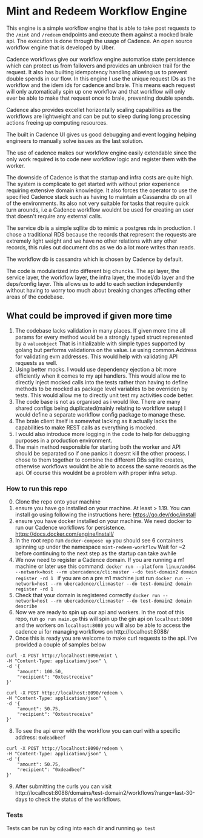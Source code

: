 # Mint and Redeem Workflow Engine
This engine is a simple workflow engine that is able to take post requests to the `/mint` and `/redeem` endpoints and execute them against a mocked brale api. The execution is done through the usage of Cadence. An open source workflow engine that is developed by Uber. 

Cadence workflows give our workflow engine automatice state persistence which can protect us from failovers and provides an unbroken trail for the request. It also has builting idempotency handling allowing us to prevent double spends in our flow. In this engine I use the unique request IDs as the workflow and the idem ids for cadence and brale. This means each request will only automatically spin up one workflow and that workflow will only ever be able to make that request once to brale, preventing double spends.

Cadence also provides excellet horizontally scaling capabilities as the workflows are lightweight and can be put to sleep during long processing actions freeing up computing resources. 

The built in Cadence UI gives us good debugging and event logging helping engineers to manually solve issues as the last solution. 

The use of cadence makes our workflow engine easily extendable since the only work required is to code new workflow logic and register them with the worker. 

The downside of Cadence is that the startup and infra costs are quite high. The system is complicate to get started with without prior experience requiring extensive domain knowledge. It also forces the operator to use the specified Cadence stack such as having to maintain a Cassandra db on all of the environments. Its also not very suitable for tasks that require quick turn arounds, i.e a Cadence workflow wouldnt be used for creating an user that doesn't require any external calls. 

The service db is a simple sqllite db to mimic a postgres rds in production. I chose a traditional RDS because the records that represent the requests are extremely light weight and we have no other relations with any other records, this rules out document dbs as we do a lot more writes than reads. 

The workflow db is cassandra which is chosen by Cadence by default.

The code is modularized into different big chuncks. The api layer, the service layer, the workflow layer, the infra layer, the model/db layer and the deps/config layer. This allows us to add to each section independently without having to worry too much about breaking changes affecting other areas of the codebase. 

## What could be improved if given more time
1. The codebase lacks validation in many places. If given more time all params for every method would be a strongly typed struct represented by a `valueobject` That is initializable with simple types supported by golang but performs validations on the value. i.e using common.Address for validating evm addresses. This would help with validating API requests as well.
2. Using better mocks. I would use dependency ejection a bit more efficiently when it comes to my api handlers. This would allow me to directly inject mocked calls into the tests rather than having to define methods to be mocked as package level variables to be overriden by tests. This would allow me to directly unit test my activities code better. 
3. The code base is not as organised as i would like. There are many shared configs being duplicated(mainly relating to workflow setup) I would define a separate workflow config package to manage these. 
4. The brale client itself is somewhat lacking as it actually lacks the capabilities to make REST calls as everything is mocked.
5. I would also introduce more logging in the code to help for debugging purposes in a production environment.
6. The main method responsible for starting both the worker and API should be separated so if one panics it doesnt kill the other process. I chose to them together to combine the different DBs sqllite creates, otherwise workflows wouldnt be able to access the same records as the api. Of course this wouldnt be a problem with proper infra setup.

### How to run this repo
0. Clone the repo onto your machine
1. ensure you have go installed on your machine. At least > 1.19. You can install go using following the instructions here: https://go.dev/doc/install
2. ensure you have docker installed on your machine. We need docker to run our Cadence workflows for persistence.
https://docs.docker.com/engine/install/
3. In the root repo run `docker-compose up` you should see 6 containers spinning up under the namespace `mint-redeem-workflow` Wait for ~2 before continuing to the next step as the startup can take awhile
4. We now need to register a Cadence domain. If you are running a m1 machine or later use this command: `docker run --platform linux/amd64 --network=host --rm ubercadence/cli:master --do test-domain2 domain register -rd 1
` if you are on a pre m1 machine just run `docker run --network=host --rm ubercadence/cli:master --do test-domain2 domain register -rd 1`
5. Check that your domain is registered correctly `docker run --network=host --rm ubercadence/cli:master --do test-domain2 domain describe`
6. Now we are ready to spin up our api and workers. In the root of this repo, run `go run main.go` this will spin up the gin api on `localhost:8090` and the workers on `localhost:8080` you will also be able to access the cadence ui for managing workflows on http://localhost:8088/
7. Once this is ready you are welcome to make curl requests to the api. I've provided a couple of samples below
```
curl -X POST http://localhost:8090/mint \
-H "Content-Type: application/json" \
-d '{
    "amount": 100.50,
    "recipient": "0xtestreceive"
}'

curl -X POST http://localhost:8090/redeem \
-H "Content-Type: application/json" \
-d '{
    "amount": 50.75,
    "recipient": "0xtestreceive"
}'
```
8. To see the api error with the workflow you can curl with a specific address: `0xdeadbeef`
```
curl -X POST http://localhost:8090/redeem \
-H "Content-Type: application/json" \
-d '{
    "amount": 50.75,
    "recipient": "0xdeadbeef"
}'
```
9. After submitting the curls you can visit http://localhost:8088/domains/test-domain2/workflows?range=last-30-days to check the status of the workflows. 

### Tests
Tests can be run by cding into each dir and running `go test`